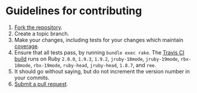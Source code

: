 # Guidelines for contributing

1. [Fork the repository](https://help.github.com/articles/fork-a-repo).
2. Create a topic branch.
3. Make your changes, including tests for your changes which maintain [coverage](https://coveralls.io/r/campaignmonitor/createsend-ruby).
4. Ensure that all tests pass, by running `bundle exec rake`. The [Travis CI build](https://travis-ci.org/campaignmonitor/createsend-ruby) runs on Ruby `2.0.0`, `1.9.3`, `1.9.2`, `jruby-18mode`, `jruby-19mode`, `rbx-18mode`, `rbx-19mode`, `ruby-head`, `jruby-head`, `1.8.7`, and `ree`.
5. It should go without saying, but do not increment the version number in your commits.
6. [Submit a pull request](https://help.github.com/articles/using-pull-requests).
